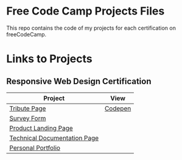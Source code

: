 # Free Code Camp Projects Files

This repo contains the code of my projects for each certification on freeCodeCamp.

# Links to Projects

## Responsive Web Design Certification

| Project                                                                               | View                                                  |
| ------------------------------------------------------------------------------------- | ----------------------------------------------------- |
| [Tribute Page](01-responsive-web-design/tribute-page)                                 | [Codepen](https://codepen.io/wolfthread/full/abmqjjx) |
| [Survey Form](01-responsive-web-design/survey-form)                                   |                                                       |
| [Product Landing Page](01-responsive-web-design/product-landing-page)                 |                                                       |
| [Technical Documentation Page](01-responsive-web-design/technical-documentation-page) |                                                       |
| [Personal Portfolio](01-responsive-web-design/personal-portfolio-webpage)             |                                                       |
